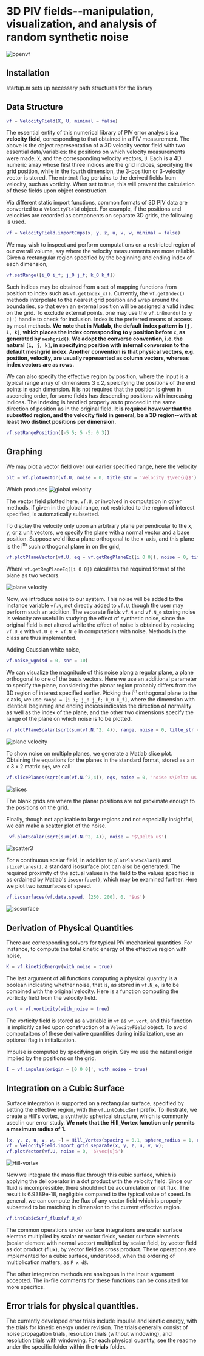 # 3D PIV fields--manipulation, visualization, and analysis of random synthetic noise
![openvf](https://github.com/epicderek/flow/blob/master/illu/openfv.jpg)

## Installation
startup.m sets up necessary path structures for the library

## Data Structure

```matlab
vf = VelocityField(X, U, minimal = false)
```

The essential entity of this numerical library of PIV error analysis is a **velocity field**, corresponding to that obtained in a PIV measurement. The above is the object representation of a 3D velocity vector field with two essential data/variables: the positions on which velocity measurements were made, `X`, and the corresponding velocity vectors, `U`. Each is a 4D numeric array whose first three indices are the grid indices, specifying the grid position, while in the fourth dimension, the 3-position or 3-velocity vector is stored. The `minimal` flag pertains to the derived fields from velocity, such as vorticity. When set to true, this will prevent the calculation of these fields upon object construction.

Via different static import functions, common formats of 3D PIV data are converted to a `VelocityField` object. For example, if the positions and velocities are recorded as components on separate 3D grids, the following is used.

```matlab
vf = VelocityField.importCmps(x, y, z, u, v, w, minimal = false)
```

We may wish to inspect and perform computations on a restricted region of our overall volume, say where the velocity measurements are more reliable. Given a rectangular region specified by the beginning and ending index of each dimension,

```matlab
vf.setRange([i_0 i_f; j_0 j_f; k_0 k_f])
```

Such indices may be obtained from a set of mapping functions from position to index such as `vf.getIndex_x()`. Currently, the `vf.getIndex()` methods interpolate to the nearest grid position and wrap around the boundaries, so that even an external position will be assigned a valid index on the grid. To exclude external points, one may use the `vf.inBounds([x y z]')` handle to check for inclusion. Index is the preferred means of access by most methods. **We note that in Matlab, the default index pattern is `[j, i, k]`, which places the index corresponding to `y` position before `x`, as generated by `meshgrid()`. We adopt the converse convention, i.e. the natural `[i, j, k]`, in specifying position with internal conversion to the default meshgrid index. Another convention is that physical vectors, e.g. position, velocity, are usually represented as column vectors, whereas index vectors are as rows.**

We can also specify the effective region by position, where the input is a typical range array of dimensions 3 x 2, speicifying the positions of the end points in each dimension. It is not required that the position is given in ascending order, for some fields has descending positions with increasing indices. The indexing is handled properly as to proceed in the same direction of position as in the original field. **It is required however that the subsetted region, and the velocity field in general, be a 3D region--with at least two distinct positions per dimension.**

```matlab
vf.setRangePosition([-5 5; 5 -5; 0 3])
```

## Graphing

We may plot a vector field over our earlier specified range, here the velocity

```matlab
plt = vf.plotVector(vf.U, noise = 0, title_str = 'Velocity $\vec{u}$')
```

Which produces
![global velocity](https://github.com/epicderek/flow/blob/master/illu/3dv.jpg)

The vector field plotted here, `vf.U`, or involved in computation in other methods, if given in the global range, not restricted to the region of interest specified, is automatically subsetted. 

To display the velocity only upon an arbitrary plane perpendicular to the x, y, or z unit vectors, we specify the plane with a normal vector and a base position. Suppose we'd like a plane orthogonal to the x-axis, and this plane is the i<sup>th</sup> such orthogonal plane in on the grid,

```matlab
vf.plotPlaneVector(vf.U, eq = vf.getRegPlaneEq([i 0 0]), noise = 0, title_str = "Velocity $\vec{u}$")
```

Where `vf.getRegPlaneEq([i 0 0])` calculates the required format of the plane as two vectors.

![plane velocity](https://github.com/epicderek/flow/blob/master/illu/plane.jpg)

Now, we introduce noise to our system. This noise will be added to the instance variable `vf.N`, not directly added to `vf.U`, though the user may perform such an addition. The separate fields `vf.N` and `vf.N_e` storing noise is velocity are useful in studying the effect of synthetic noise, since the original field is not altered while the effect of noise is obtained by replacing `vf.U_e` with `vf.U_e + vf.N_e` in computations with noise. Methods in the class are thus implemented.

Adding Gaussian white noise,

```matlab
vf.noise_wgn(sd = 0, snr = 10)
```

We can visualize the magnitude of this noise along a regular plane, a plane orthogonal to one of the basis vectors. Here we use an additional parameter to specify the plane, considering the planar region probably differs from the 3D region of interest specified earlier. Picking the i<sup>th</sup> orthogonal plane to the x axis, we use `range = [i i; j_0 j_f; k_0 k_f]`, where the dimension with identical beginning and ending indices indicates the direction of normality as well as the index of the plane, and the other two dimensions specify the range of the plane on which noise is to be plotted.

```matlab
vf.plotPlaneScalar(sqrt(sum(vf.N.^2, 4)), range, noise = 0, title_str = 'noise $\Delta u$')
```
![plane velocity](https://github.com/epicderek/flow/blob/master/illu/noise_plane.jpg)

To show noise on multiple planes, we generate a Matlab slice plot. Obtaining the equations for the planes in the standard format, stored as a n x 3 x 2 matrix `eqs`, we call

```matlab
vf.slicePlanes(sqrt(sum(vf.N.^2,4)), eqs, noise = 0, 'noise $\Delta u$');
```

![slices](https://github.com/epicderek/flow/blob/master/illu/noise_slice.jpg)

The blank grids are where the planar positions are not proximate enough to the positions on the grid.

Finally, though not applicable to large regions and not especially insightful, we can make a scatter plot of the noise.

```matlab
 vf.plotScalar(sqrt(sum(vf.N.^2, 4)), noise = '$\Delta u$')
```
![scatter3](https://github.com/epicderek/flow/blob/master/illu/scalar-scatter.jpg)

For a continuous scalar field, in addition to `plotPlaneScalar()` and `slicePlanes()`, a standard isosurface plot can also be generated. The required proximity of the actual values in the field to the values specified is as ordained by Matlab's `isosurface()`, which may be examined further. Here we plot two isosurfaces of speed.

```matlab
vf.isosurfaces(vf.data.speed, [250, 200], 0, '$u$')
```

![isosurface](https://github.com/epicderek/flow/blob/master/illu/isosurface.jpg)

## Derivation of Physical Quantities

There are corresponding solvers for typical PIV mechanical quantities. For instance, to compute the total kinetic energy of the effective region with noise,

```matlab
K = vf.kineticEnergy(with_noise = true)
```

The last argument of all functions computing a physical quantity is a boolean indicating whether noise, that is, as stored in `vf.N_e`, is to be combined with the original velocity. Here is a function computing the vorticity field from the velocity field.

```matlab
vort = vf.vorticity(with_noise = true)
```

The vorticity field is stored as a variable in `vf` as `vf.vort`, and this function is implicitly called upon construction of a `VelocityField` object. To avoid computaitons of these derivative quantities during initialization, use an optional flag in initialization.

Impulse is computed by specifying an origin. Say we use the natural origin implied by the positions on the grid.

```matlab
I = vf.impulse(origin = [0 0 0]', with_noise = true)
```

## Integration on a Cubic Surface

Surface integration is supported on a rectangular surface, specified by setting the effective region, with the `vf.intCubicSurf` prefix. To illustrate, we create a Hill's vortex, a synthetic spherical structure, which is commonly used in our error study. **We note that the Hill_Vortex function only permits a maximum radius of 1.**

```matlab
[x, y, z, u, v, w, ~] = Hill_Vortex(spacing = 0.1, sphere_radius = 1, u0 = 1, z_proportion = 1);
vf = VelocityField.import_grid_separate(x, y, z, u, v, w);
vf.plotVector(vf.U, noise = 0, '$\vec{u}$')
```

![Hill-vortex](https://github.com/epicderek/flow/blob/master/illu/hill-vortex.jpg)

Now we integrate the mass flux through this cubic surface, which is applying the del operator in a dot product with the velocity field. Since our fluid is incompressible, there should not be accumulation or net flux. The result is 6.9389e-18, negligible compared to the typical value of speed. In general, we can compute the flux of any vector field which is properly subsetted to be matching in dimension to the current effective region.

```matlab
vf.intCubicSurf_flux(vf.U_e)
```

The common operations under surface integrations are scalar surface elemtns multiplied by scalar or vector fields, vector surface elements (scalar element with normal vector) multiplied by scalar field, by vector field as dot product (flux), by vector field as cross product. These operations are implemented for a cubic surface, understood, when the ordering of multiplication matters, as `F x dS`.

The other integration methods are analogous in the input argument accepted. The in-file comments for these functions can be consulted for more specifics.

## Error trials for physical quantities.

The currently developed error trials include impulse and kinetic energy, with the trials for kinetic energy under revision. The trials generally consist of noise propagation trials, resolution trials (without windowing), and resolution trials with windowing. For each physical quantity, see the readme under the specific folder within the **trials** folder.

